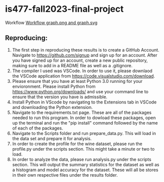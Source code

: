 # is477-fall2023-final-project
Workflow 
[Workflow graph.png and graph.svg](https://edotor.net/?engine=dot?engine=dot#digraph%20snakemake_dag%20%7B%0A%20%20%20%20graph%5Bbgcolor%3Dwhite%2C%20margin%3D0%5D%3B%0A%20%20%20%20node%5Bshape%3Dbox%2C%20style%3Drounded%2C%20fontname%3Dsans%2C%20%20%20%20%20%20%20%20%20%20%20%20%20%20%20%20%20fontsize%3D10%2C%20penwidth%3D2%5D%3B%0A%20%20%20%20edge%5Bpenwidth%3D2%2C%20color%3Dgrey%5D%3B%0A%20%20%20%20%20%20%20%200%5Blabel%20%3D%20%22prepare%22%2C%20color%20%3D%20%220.00%200.6%200.85%22%2C%20style%3D%22rounded%22%5D%3B%0A%20%20%20%20%20%20%20%201%5Blabel%20%3D%20%22reproduce%22%2C%20color%20%3D%20%220.17%200.6%200.85%22%2C%20style%3D%22rounded%22%5D%3B%0A%20%20%20%20%20%20%20%202%5Blabel%20%3D%20%22profile%22%2C%20color%20%3D%20%220.33%200.6%200.85%22%2C%20style%3D%22rounded%22%5D%3B%0A%20%20%20%20%20%20%20%203%5Blabel%20%3D%20%22analyze%22%2C%20color%20%3D%20%220.50%200.6%200.85%22%2C%20style%3D%22rounded%22%5D%3B%0A%20%20%20%20%20%20%20%202%20-%3E%201%0A%20%20%20%20%20%20%20%203%20-%3E%201%0A%20%20%20%20%20%20%20%200%20-%3E%202%0A%20%20%20%20%20%20%20%200%20-%3E%203%0A%7D%20%20%20%20%20%20%20%20%20%20%0A)


## Reproducing:
1. The first step in reproducing these results is to create a GitHub Account. Navigate to https://github.com/signup and sign up for an account. After you have signed up for an account, create a new public repository, making sure to add in a README file as well as a .gitignore.
2. The compiler I used was VSCode. In order to use it, please downlaod the VSCode application from https://code.visualstudio.com/download. 
3. Please ensure that you have at least Python 3.0 running for your envioronment. Please install Python from https://www.python.org/downloads/ and use your command line to ensure that the version you have is admissible. 
4. Install Python in VScode by navigating to the Extensions tab in VSCode and downloading the Python extension. 
5. Navigate to the requirements.txt page. These are all of the packages needed to run this program. In order to dowload these packages, open up the terminal and run the "pip install" command followed by the name of each of the packages. 
6. Navigate to the Scripts folder and run prepare_data.py. This will load in the data set and prepare it for analysis.
7. In order to create the profile for the wine dataset, please run the profile.py under the scripts section. This might take a minute or two to load.
8. In order to analyze the data, please run analysis.py under the scripts section. This will output the summary statistics for the dataset as well as a histogram and model accuracy for the dataset. These will all be stores in their own respective files under the results folder.
